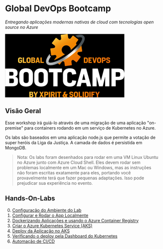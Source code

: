 # Global DevOps Bootcamp

*Entregando aplicações modernas nativas de cloud com tecnologias open source no Azure​*

![bootcamp logo](./labs/instructions/img/logo.jpg)

## Visão Geral

Esse workshop irá guiá-lo através de uma migração de uma aplicação "on-premise" para containers rodando em um serviço de Kubernetes no Azure.

Os labs são baseados em uma aplicação node.js que permite a votação de super heróis da Liga da Justiça. A camada de dados é persistida em MongoDB.

> Nota: Os labs foram desenhados para rodar em uma VM Linux Ubuntu no Azure junto com Azure Cloud Shell. Eles devem rodar sem problemas localmente em um Mac ou Windows, mas as instruções não foram escritas exatamente para eles, portando você provavelmente terá que fazer pequenas adaptações. Isso pode prejudicar sua experiência no evento.

## Hands-On-Labs

0. [Configuração do Ambiente do Lab](labs/instructions/00-lab-environment.md)
1. [Configurar e Rodar o App Localmente](labs/instructions/01-setup-app-local.md)
2. [Dockerizando Aplicações e usando o Azure Container Registry](labs/instructions/02-dockerize-apps.md)
3. [Criar o Azure Kubernetes Service (AKS)](labs/instructions/03-create-aks-cluster.md)
4. [Deploy da Aplicação no AKS](labs/instructions/04-deploy-app-aks.md)
5. [Verificando o deploy pela Dashboard do Kubernetes](labs/instructions/05-kubernetes-ui.md)
6. [Automação de CI/CD](labs/instructions/06-cicd-brigade.md)